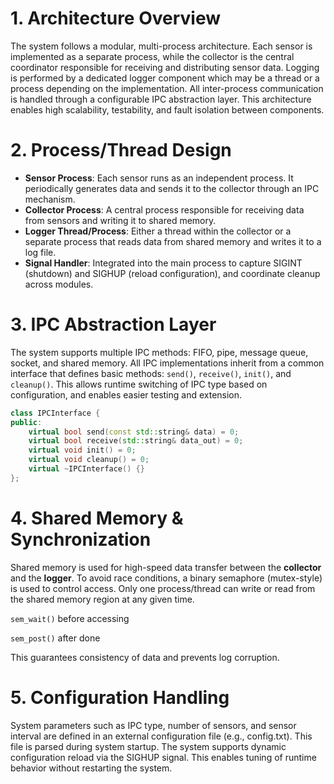 # 1. Architecture Overview

The system follows a modular, multi-process architecture. Each sensor is implemented as a separate process, while the collector is the central coordinator responsible for receiving and distributing sensor data. Logging is performed by a dedicated logger component which may be a thread or a process depending on the implementation. All inter-process communication is handled through a configurable IPC abstraction layer. This architecture enables high scalability, testability, and fault isolation between components.

# 2. Process/Thread Design

- **Sensor Process**: Each sensor runs as an independent process. It periodically generates data and sends it to the collector through an IPC mechanism.
- **Collector Process**: A central process responsible for receiving data from sensors and writing it to shared memory.
- **Logger Thread/Process**: Either a thread within the collector or a separate process that reads data from shared memory and writes it to a log file.
- **Signal Handler**: Integrated into the main process to capture SIGINT (shutdown) and SIGHUP (reload configuration), and coordinate cleanup across modules.

# 3. IPC Abstraction Layer

The system supports multiple IPC methods: FIFO, pipe, message queue, socket, and shared memory. All IPC implementations inherit from a common interface that defines basic methods: `send()`, `receive()`, `init()`, and `cleanup()`. This allows runtime switching of IPC type based on configuration, and enables easier testing and extension.

```cpp
class IPCInterface {
public:
    virtual bool send(const std::string& data) = 0;
    virtual bool receive(std::string& data_out) = 0;
    virtual void init() = 0;
    virtual void cleanup() = 0;
    virtual ~IPCInterface() {}
};
```

# 4. Shared Memory & Synchronization
Shared memory is used for high-speed data transfer between the **collector** and the **logger**. To avoid race conditions, a binary semaphore (mutex-style) is used to control access. Only one process/thread can write or read from the shared memory region at any given time.

`sem_wait()` before accessing

`sem_post()` after done

This guarantees consistency of data and prevents log corruption.

# 5. Configuration Handling
System parameters such as IPC type, number of sensors, and sensor interval are defined in an external configuration file (e.g., config.txt). This file is parsed during system startup. The system supports dynamic configuration reload via the SIGHUP signal. This enables tuning of runtime behavior without restarting the system.
